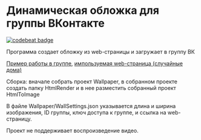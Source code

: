 # Динамическая обложка для группы ВКонтакте

<a href="https://codebeat.co/projects/github-com-yri066-dynamiccovervk-main"><img alt="codebeat badge" src="https://codebeat.co/badges/9692e3d7-e316-4b08-a7da-4bbe9c30fcb2" /></a>

Программа создает обложку из web-страницы и загружает в группу ВК

[Пример работы в группе](https://hacklife.badwolf.tech/redirect/?https://vk.com/st_petersburg_group), [импользуемая web-страница (случайные дома)](https://hacklife.badwolf.tech/wallpaperurl.php)

Сборка: 
вначале собрать проект Wallpaper, в собранном проекте создать папку HtmlRender и в нее разместить собранный проект HtmlToImage

В файле Wallpaper/WallSettings.json указывается длина и ширина изображения, ID группы, ключ доступа к группе, и ссылка на web-страницу.

Проект не поддерживает воспроизведение видео.
